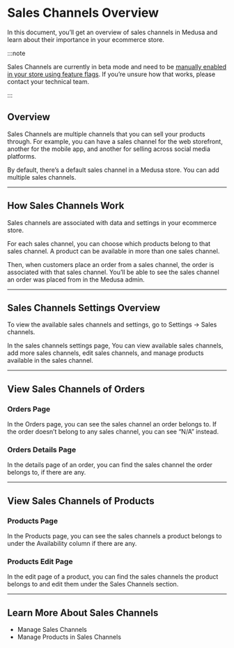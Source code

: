 # Sales Channels Overview

In this document, you’ll get an overview of sales channels in Medusa and learn about their importance in your ecommerce store.

:::note

Sales Channels are currently in beta mode and need to be [manually enabled in your store using feature flags](https://medusajs.com/blog/medusa-1-3-5-introducing-sales-channel-api#how-to-enable-sales-channels). If you’re unsure how that works, please contact your technical team.

:::

## Overview

Sales Channels are multiple channels that you can sell your products through. For example, you can have a sales channel for the web storefront, another for the mobile app, and another for selling across social media platforms.

By default, there’s a default sales channel in a Medusa store. You can add multiple sales channels.

---

## How Sales Channels Work

Sales channels are associated with data and settings in your ecommerce store.

For each sales channel, you can choose which products belong to that sales channel. A product can be available in more than one sales channel.

Then, when customers place an order from a sales channel, the order is associated with that sales channel. You’ll be able to see the sales channel an order was placed from in the Medusa admin.

---

## Sales Channels Settings Overview

To view the available sales channels and settings, go to Settings → Sales channels.

In the sales channels settings page, You can view available sales channels, add more sales channels, edit sales channels, and manage products available in the sales channel.

---

## View Sales Channels of Orders

### Orders Page

In the Orders page, you can see the sales channel an order belongs to. If the order doesn’t belong to any sales channel, you can see “N/A” instead.

### Orders Details Page

In the details page of an order, you can find the sales channel the order belongs to, if there are any.

---

## View Sales Channels of Products

### Products Page

In the Products page, you can see the sales channels a product belongs to under the Availability column if there are any.

### Products Edit Page

In the edit page of a product, you can find the sales channels the product belongs to and edit them under the Sales Channels section.

---

## Learn More About Sales Channels

- Manage Sales Channels
- Manage Products in Sales Channels
